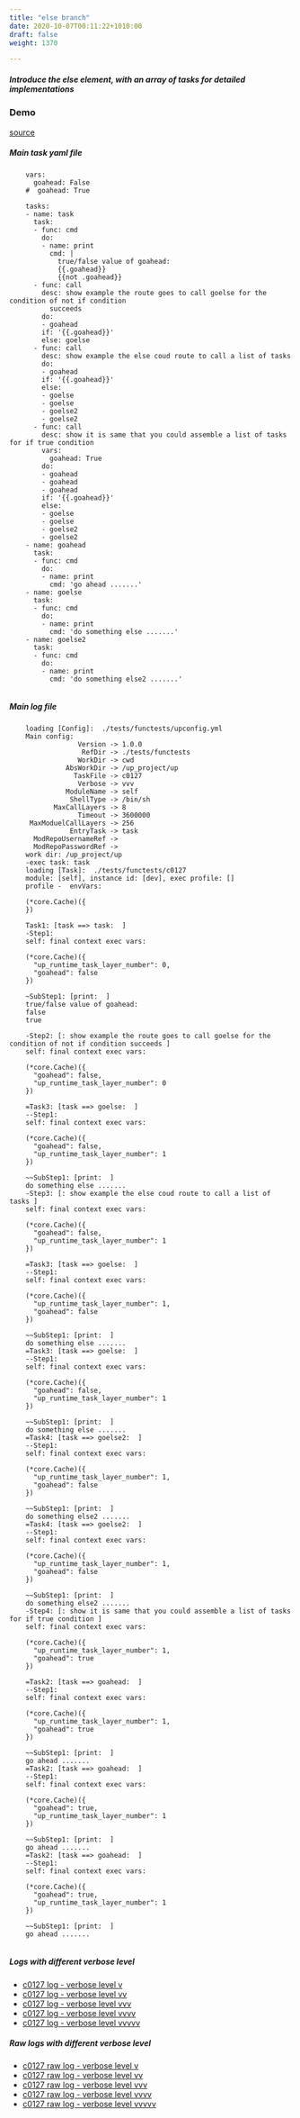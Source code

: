 ```yaml
---
title: "else branch"
date: 2020-10-07T00:11:22+1010:00
draft: false
weight: 1370

---
```


##### Introduce the else element, with an array of tasks for detailed implementations


### Demo








[source](https://github.com/upcmd/up/blob/master/tests/functests/c0127.yml)

##### Main task yaml file
```
    vars:
      goahead: False
    #  goahead: True
    
    tasks:
    - name: task
      task:
      - func: cmd
        do:
        - name: print
          cmd: |
            true/false value of goahead:
            {{.goahead}}
            {{not .goahead}}
      - func: call
        desc: show example the route goes to call goelse for the condition of not if condition
          succeeds
        do:
        - goahead
        if: '{{.goahead}}'
        else: goelse
      - func: call
        desc: show example the else coud route to call a list of tasks
        do:
        - goahead
        if: '{{.goahead}}'
        else:
        - goelse
        - goelse
        - goelse2
        - goelse2
      - func: call
        desc: show it is same that you could assemble a list of tasks for if true condition
        vars:
          goahead: True
        do:
        - goahead
        - goahead
        - goahead
        if: '{{.goahead}}'
        else:
        - goelse
        - goelse
        - goelse2
        - goelse2
    - name: goahead
      task:
      - func: cmd
        do:
        - name: print
          cmd: 'go ahead .......'
    - name: goelse
      task:
      - func: cmd
        do:
        - name: print
          cmd: 'do something else .......'
    - name: goelse2
      task:
      - func: cmd
        do:
        - name: print
          cmd: 'do something else2 .......'
    
```
##### Main log file
```
    loading [Config]:  ./tests/functests/upconfig.yml
    Main config:
                 Version -> 1.0.0
                  RefDir -> ./tests/functests
                 WorkDir -> cwd
              AbsWorkDir -> /up_project/up
                TaskFile -> c0127
                 Verbose -> vvv
              ModuleName -> self
               ShellType -> /bin/sh
           MaxCallLayers -> 8
                 Timeout -> 3600000
     MaxModuelCallLayers -> 256
               EntryTask -> task
      ModRepoUsernameRef -> 
      ModRepoPasswordRef -> 
    work dir: /up_project/up
    -exec task: task
    loading [Task]:  ./tests/functests/c0127
    module: [self], instance id: [dev], exec profile: []
    profile -  envVars:
    
    (*core.Cache)({
    })
    
    Task1: [task ==> task:  ]
    -Step1:
    self: final context exec vars:
    
    (*core.Cache)({
      "up_runtime_task_layer_number": 0,
      "goahead": false
    })
    
    ~SubStep1: [print:  ]
    true/false value of goahead:
    false
    true
    
    -Step2: [: show example the route goes to call goelse for the condition of not if condition succeeds ]
    self: final context exec vars:
    
    (*core.Cache)({
      "goahead": false,
      "up_runtime_task_layer_number": 0
    })
    
    =Task3: [task ==> goelse:  ]
    --Step1:
    self: final context exec vars:
    
    (*core.Cache)({
      "goahead": false,
      "up_runtime_task_layer_number": 1
    })
    
    ~~SubStep1: [print:  ]
    do something else .......
    -Step3: [: show example the else coud route to call a list of tasks ]
    self: final context exec vars:
    
    (*core.Cache)({
      "goahead": false,
      "up_runtime_task_layer_number": 1
    })
    
    =Task3: [task ==> goelse:  ]
    --Step1:
    self: final context exec vars:
    
    (*core.Cache)({
      "up_runtime_task_layer_number": 1,
      "goahead": false
    })
    
    ~~SubStep1: [print:  ]
    do something else .......
    =Task3: [task ==> goelse:  ]
    --Step1:
    self: final context exec vars:
    
    (*core.Cache)({
      "goahead": false,
      "up_runtime_task_layer_number": 1
    })
    
    ~~SubStep1: [print:  ]
    do something else .......
    =Task4: [task ==> goelse2:  ]
    --Step1:
    self: final context exec vars:
    
    (*core.Cache)({
      "up_runtime_task_layer_number": 1,
      "goahead": false
    })
    
    ~~SubStep1: [print:  ]
    do something else2 .......
    =Task4: [task ==> goelse2:  ]
    --Step1:
    self: final context exec vars:
    
    (*core.Cache)({
      "up_runtime_task_layer_number": 1,
      "goahead": false
    })
    
    ~~SubStep1: [print:  ]
    do something else2 .......
    -Step4: [: show it is same that you could assemble a list of tasks for if true condition ]
    self: final context exec vars:
    
    (*core.Cache)({
      "up_runtime_task_layer_number": 1,
      "goahead": true
    })
    
    =Task2: [task ==> goahead:  ]
    --Step1:
    self: final context exec vars:
    
    (*core.Cache)({
      "up_runtime_task_layer_number": 1,
      "goahead": true
    })
    
    ~~SubStep1: [print:  ]
    go ahead .......
    =Task2: [task ==> goahead:  ]
    --Step1:
    self: final context exec vars:
    
    (*core.Cache)({
      "goahead": true,
      "up_runtime_task_layer_number": 1
    })
    
    ~~SubStep1: [print:  ]
    go ahead .......
    =Task2: [task ==> goahead:  ]
    --Step1:
    self: final context exec vars:
    
    (*core.Cache)({
      "goahead": true,
      "up_runtime_task_layer_number": 1
    })
    
    ~~SubStep1: [print:  ]
    go ahead .......
    
```


##### Logs with different verbose level
* [c0127 log - verbose level v](../../logs/c0127_v)
* [c0127 log - verbose level vv](../../logs/c0127_vv)
* [c0127 log - verbose level vvv](../../logs/c0127_vvvv)
* [c0127 log - verbose level vvvv](../../logs/c0127_vvvv)
* [c0127 log - verbose level vvvvv](../../logs/c0127_vvvvv)

##### Raw logs with different verbose level
* [c0127 raw log - verbose level v](../../reflogs/c0127_v.log)
* [c0127 raw log - verbose level vv](../../reflogs/c0127_vv.log)
* [c0127 raw log - verbose level vvv](../../reflogs/c0127_vvv.log)
* [c0127 raw log - verbose level vvvv](../../reflogs/c0127_vvvv.log)
* [c0127 raw log - verbose level vvvvv](../../reflogs/c0127_vvvvv.log)







